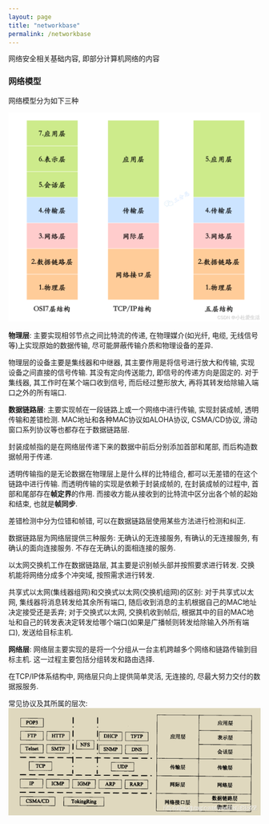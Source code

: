 ```yaml
---
layout: page
title: "networkbase"
permalink: /networkbase
---
```


网络安全相关基础内容, 即部分计算机网络的内容
### 网络模型
网络模型分为如下三种

![alt text](docs/images/netlayers.png)

**物理层**: 主要实现相邻节点之间比特流的传递,  在物理媒介(如光纤, 电缆, 无线信号等)上实现原始的数据传输, 尽可能屏蔽传输介质和物理设备的差异.

物理层的设备主要是集线器和中继器, 其主要作用是将信号进行放大和传输, 实现设备之间直接的信号传输. 其没有定向传送能力, 即信号的传递方向是固定的. 对于集线器, 其工作时在某个端口收到信号, 而后经过整形放大, 再将其转发给除输入端口之外的所有端口.

**数据链路层**: 主要实现帧在一段链路上或一个网络中进行传输, 实现封装成帧, 透明传输和差错检测. MAC地址和各种MAC协议如ALOHA协议, CSMA/CD协议, 滑动窗口系列协议等也都存在于数据链路层.

封装成帧指的是在网络层传递下来的数据中前后分别添加首部和尾部, 而后构造数据帧用于传递.

透明传输指的是无论数据在物理层上是什么样的比特组合, 都可以无差错的在这个链路中进行传输. 而透明传输的实现是依赖于封装成帧的, 在封装成帧的过程中, 首部和尾部存在**帧定界**的作用. 而接收方能从接收到的比特流中区分出各个帧的起始和结束, 也就是**帧同步**. 

差错检测中分为位错和帧错, 可以在数据链路层使用某些方法进行检测和纠正.

数据链路层为网络层提供三种服务: 无确认的无连接服务, 有确认的无连接服务, 有确认的面向连接服务. 不存在无确认的面相连接的服务.

以太网交换机工作在数据链路层, 其主要是识别帧头部并按照要求进行转发. 交换机能将网络分成多个冲突域, 按照需求进行转发. 

共享式以太网(集线器组网)和交换式以太网(交换机组网)的区别: 对于共享式以太网, 集线器将消息转发给其余所有端口, 随后收到消息的主机根据自己的MAC地址决定接受还是丢弃; 对于交换式以太网, 交换机收到帧后, 根据其中的目的MAC地址和自己的转发表决定转发给哪个端口(如果是广播帧则转发给除输入外所有端口), 发送给目标主机.

**网络层**: 网络层主要实现的是将一个分组从一台主机跨越多个网络和链路传输到目标主机. 这一过程主要包括分组转发和路由选择. 

在TCP/IP体系结构中, 网络层只向上提供简单灵活, 无连接的, 尽最大努力交付的数据报服务. 

常见协议及其所属的层次:
![alt text](images/Protocols.png)